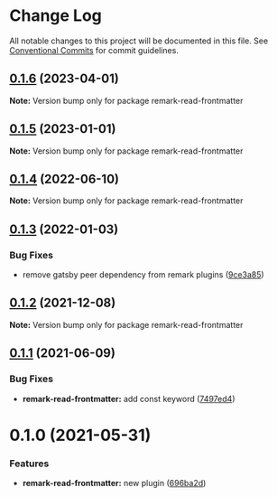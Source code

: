 # Change Log

All notable changes to this project will be documented in this file.
See [Conventional Commits](https://conventionalcommits.org) for commit guidelines.

## [0.1.6](https://github.com/adaltas/remark-gatsby-plugins/compare/remark-read-frontmatter@0.1.5...remark-read-frontmatter@0.1.6) (2023-04-01)

**Note:** Version bump only for package remark-read-frontmatter





## [0.1.5](https://github.com/adaltas/remark-gatsby-plugins/compare/remark-read-frontmatter@0.1.4...remark-read-frontmatter@0.1.5) (2023-01-01)

**Note:** Version bump only for package remark-read-frontmatter





## [0.1.4](https://github.com/adaltas/remark-gatsby-plugins/compare/remark-read-frontmatter@0.1.3...remark-read-frontmatter@0.1.4) (2022-06-10)

**Note:** Version bump only for package remark-read-frontmatter





## [0.1.3](https://github.com/adaltas/remark-gatsby-plugins/compare/remark-read-frontmatter@0.1.2...remark-read-frontmatter@0.1.3) (2022-01-03)


### Bug Fixes

* remove gatsby peer dependency from remark plugins ([9ce3a85](https://github.com/adaltas/remark-gatsby-plugins/commit/9ce3a8501f3b47807b9ffa44ba7e0ddcdcc7b34b))





## [0.1.2](https://github.com/adaltas/remark-gatsby-plugins/compare/remark-read-frontmatter@0.1.1...remark-read-frontmatter@0.1.2) (2021-12-08)

**Note:** Version bump only for package remark-read-frontmatter





## [0.1.1](https://github.com/adaltas/remark-gatsby-plugins/compare/remark-read-frontmatter@0.1.0...remark-read-frontmatter@0.1.1) (2021-06-09)


### Bug Fixes

* **remark-read-frontmatter:** add const keyword ([7497ed4](https://github.com/adaltas/remark-gatsby-plugins/commit/7497ed4d866932872dd6da4a4e9afb8bdaa274f0))





# 0.1.0 (2021-05-31)


### Features

* **remark-read-frontmatter:** new plugin ([696ba2d](https://github.com/adaltas/remark-gatsby-plugins/commit/696ba2d62156ae91af8f20391df53b360c69cf34))

